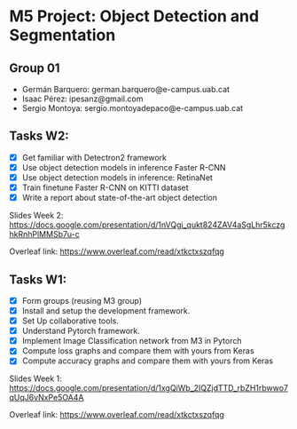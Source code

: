 # M5 Project: Object Detection and Segmentation

## Group 01
<ul>
  <li>Germán Barquero: german.barquero@e-campus.uab.cat </li>
  <li>Isaac Pérez: ipesanz@gmail.com </li>
  <li>Sergio Montoya: sergio.montoyadepaco@e-campus.uab.cat </li>
</ul>

## Tasks W2:

- [x] Get familiar with Detectron2 framework
- [X] Use object detection models in inference Faster R-CNN
- [X] Use object detection models in inference: RetinaNet
- [X] Train finetune Faster R-CNN on KITTI dataset
- [X] Write a report about state-of-the-art object detection

Slides Week 2: https://docs.google.com/presentation/d/1nVQgi_qukt824ZAV4aSgLhr5kczghkRnhPlMMSb7u-c

Overleaf link: https://www.overleaf.com/read/xtkctxszqfqg


## Tasks W1:

- [x] Form groups (reusing M3 group)
- [x] Install and setup the development framework.
- [x] Set Up collaborative tools.
- [x] Understand Pytorch framework.
- [x] Implement Image Classification network from M3 in Pytorch
- [x] Compute loss graphs and compare them with yours from Keras
- [x] Compute accuracy graphs and compare them with yours from Keras

Slides Week 1: https://docs.google.com/presentation/d/1xgQiWb_2IQZjdTTD_rbZH1rbwwo7qUqJ6vNxPe5OA4A

Overleaf link: https://www.overleaf.com/read/xtkctxszqfqg
